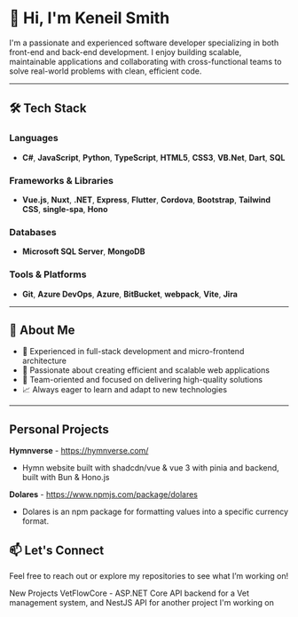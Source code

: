 # 👋 Hi, I'm Keneil Smith

I'm a passionate and experienced software developer specializing in both front-end and back-end development. I enjoy building scalable, maintainable applications and collaborating with cross-functional teams to solve real-world problems with clean, efficient code.

---

## 🛠️ Tech Stack

### Languages  
- **C#**, **JavaScript**, **Python**, **TypeScript**, **HTML5**, **CSS3**, **VB.Net**, **Dart**, **SQL**

### Frameworks & Libraries  
- **Vue.js**, **Nuxt**, **.NET**, **Express**, **Flutter**, **Cordova**, **Bootstrap**, **Tailwind CSS**, **single-spa**, **Hono**

### Databases  
- **Microsoft SQL Server**, **MongoDB**

### Tools & Platforms  
- **Git**, **Azure DevOps**, **Azure**, **BitBucket**, **webpack**, **Vite**, **Jira**

---

## 📌 About Me

- 💼 Experienced in full-stack development and micro-frontend architecture  
- 🚀 Passionate about creating efficient and scalable web applications  
- 🤝 Team-oriented and focused on delivering high-quality solutions  
- 📈 Always eager to learn and adapt to new technologies  

---

## Personal Projects 

 **Hymnverse** - https://hymnverse.com/
   - Hymn website built with shadcdn/vue & vue 3 with pinia and backend, built with Bun & Hono.js
     
**Dolares**  - https://www.npmjs.com/package/dolares
   - Dolares is an npm package for formatting values into a specific currency format.

## 📫 Let's Connect

Feel free to reach out or explore my repositories to see what I’m working on!

New Projects VetFlowCore - ASP.NET Core API backend for a Vet management system, and NestJS API for another project I'm working on 

